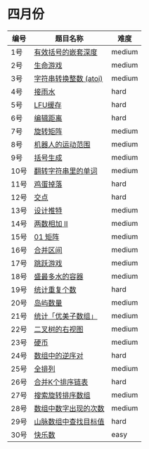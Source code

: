 # 四月份

**编号**|**题目名称**|**难度**
--------|------------|-------
1号|[有效括号的嵌套深度](./第1题%201111.%20有效括号的嵌套深度)|medium
2号|[生命游戏](./第2题%20289.%20生命游戏)|medium
3号|[字符串转换整数 (atoi)](./第3题%208.%20字符串转换整数%20(atoi))|medium
4号|[接雨水](./第4题%2042.%20接雨水)|hard
5号|[LFU缓存](./第5题%20460.%20LFU缓存)|hard
6号|[编辑距离](./第6题%2072.%20编辑距离)|hard
7号|[旋转矩阵](./第7题%20面试题%2001.07.%20旋转矩阵)|medium
8号|[机器人的运动范围](./第8题%20面试题13.%20机器人的运动范围)|medium
9号|[括号生成](./第9题%2022.%20括号生成)|medium
10号|[翻转字符串里的单词](./第10题%20151.%20翻转字符串里的单词)|medium
11号|[鸡蛋掉落](./第11题%20887.%20鸡蛋掉落)|hard
12号|[交点](./第12题%20面试题%2016.03.%20交点)|hard
13号|[设计推特](./第13题%20355.%20设计推特)|medium
14号|[两数相加 II](./第14题%20445.%20两数相加%20II)|medium
15号|[01 矩阵](./第15题%20542.%2001%20矩阵)|medium
16号|[合并区间](./第16题%2056.%20合并区间)|medium
17号|[跳跃游戏](./第17题%2055.%20跳跃游戏)|medium
18号|[盛最多水的容器](./第18题%2011.%20盛最多水的容器)|medium
19号|[统计重复个数](./第19题%20466.%20统计重复个数)|hard
20号|[岛屿数量](./第20题%20200.%20岛屿数量)|medium
21号|[统计「优美子数组」](./第21题%201248.%20统计「优美子数组」)|medium
22号|[二叉树的右视图](./第22题%20199.%20二叉树的右视图)|medium
23号|[硬币](./第23题%20面试题%2008.11.%20硬币)|medium
24号|[数组中的逆序对](./第24题%20面试题51.%20数组中的逆序对)|hard
25号|[全排列](./第25题%2046.%20全排列)|medium
26号|[合并K个排序链表](./第26题%2023.%20合并K个排序链表)|hard
27号|[搜索旋转排序数组](./第27题%2033.%20搜索旋转排序数组)|medium
28号|[数组中数字出现的次数](./第28题%20面试题56%20-%20I.%20数组中数字出现的次数)|medium
29号|[山脉数组中查找目标值](./第29题%201095.%20山脉数组中查找目标值)|hard
30号|[快乐数](./第30题%20202.%20快乐数)|easy
